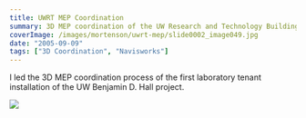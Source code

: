 ```yaml
---
title: UWRT MEP Coordination
summary: 3D MEP coordination of the UW Research and Technology Building
coverImage: /images/mortenson/uwrt-mep/slide0002_image049.jpg
date: "2005-09-09"
tags: ["3D Coordination", "Navisworks"]
---
```


I led the 3D MEP coordination process of the first laboratory tenant installation of the UW Benjamin D. Hall project.

![](/images/mortenson/uwrt-mep/slide0002_image051.jpg)
